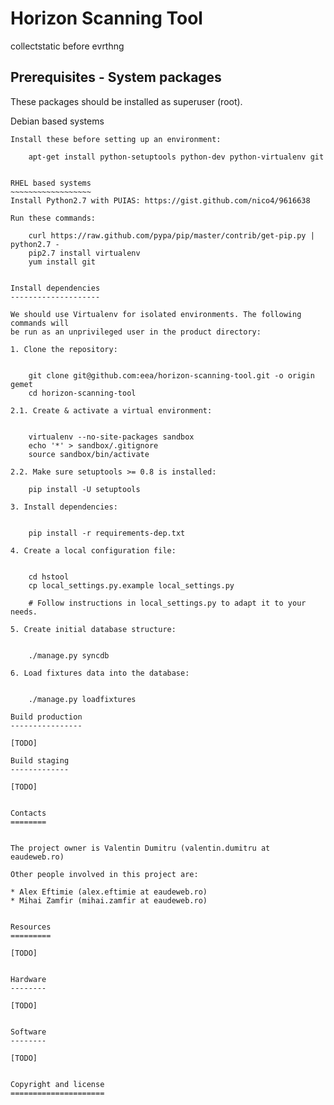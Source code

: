 Horizon Scanning Tool
=====================

collectstatic before evrthng


Prerequisites - System packages
-------------------------------

These packages should be installed as superuser (root).

Debian based systems
~~~~~~~~~~~~~~~~~~~~
Install these before setting up an environment:

    apt-get install python-setuptools python-dev python-virtualenv git


RHEL based systems
~~~~~~~~~~~~~~~~~~
Install Python2.7 with PUIAS: https://gist.github.com/nico4/9616638

Run these commands:

    curl https://raw.github.com/pypa/pip/master/contrib/get-pip.py | python2.7 -
    pip2.7 install virtualenv
    yum install git


Install dependencies
--------------------

We should use Virtualenv for isolated environments. The following commands will
be run as an unprivileged user in the product directory:

1. Clone the repository:


    git clone git@github.com:eea/horizon-scanning-tool.git -o origin gemet
    cd horizon-scanning-tool

2.1. Create & activate a virtual environment:


    virtualenv --no-site-packages sandbox
    echo '*' > sandbox/.gitignore
    source sandbox/bin/activate

2.2. Make sure setuptools >= 0.8 is installed:

    pip install -U setuptools

3. Install dependencies:


    pip install -r requirements-dep.txt

4. Create a local configuration file:


    cd hstool
    cp local_settings.py.example local_settings.py

    # Follow instructions in local_settings.py to adapt it to your needs.

5. Create initial database structure:


    ./manage.py syncdb

6. Load fixtures data into the database:


    ./manage.py loadfixtures

Build production
----------------

[TODO]

Build staging
-------------

[TODO]


Contacts
========


The project owner is Valentin Dumitru (valentin.dumitru at eaudeweb.ro)

Other people involved in this project are:

* Alex Eftimie (alex.eftimie at eaudeweb.ro)
* Mihai Zamfir (mihai.zamfir at eaudeweb.ro)


Resources
=========

[TODO]


Hardware
--------

[TODO]


Software
--------

[TODO]


Copyright and license
=====================
